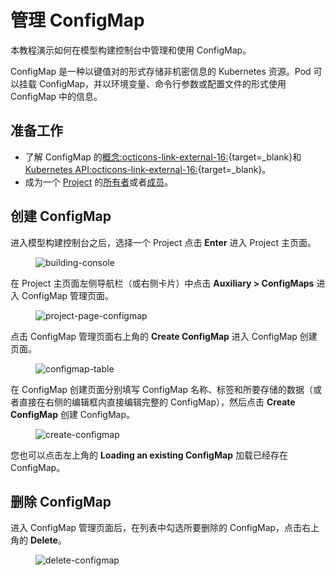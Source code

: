 # 管理 ConfigMap

本教程演示如何在模型构建控制台中管理和使用 ConfigMap。

ConfigMap 是一种以键值对的形式存储非机密信息的 Kubernetes 资源。Pod 可以挂载 ConfigMap，并以环境变量、命令行参数或配置文件的形式使用 ConfigMap 中的信息。

## 准备工作

* 了解 ConfigMap 的[概念:octicons-link-external-16:](https://kubernetes.io/zh/docs/concepts/configuration/configmap/){target=_blank}和 [Kubernetes API:octicons-link-external-16:](https://kubernetes.io/docs/reference/kubernetes-api/config-and-storage-resources/config-map-v1/){target=_blank}。
* 成为一个 [Project](../../module/security/index.md#project) 的[所有者](../manage-project/create-and-delete-project.md)或者[成员](../manage-project/project-add-member.md)。

## 创建 ConfigMap

进入模型构建控制台之后，选择一个 Project 点击 **Enter** 进入 Project 主页面。

<figure class="screenshot">
  <img alt="building-console" src="../../assets/guide/manage-auxiliary-resources/building-console.png" class="screenshot"/>
</figure>

在 Project 主页面左侧导航栏（或右侧卡片）中点击 **Auxiliary&nbsp;> ConfigMaps** 进入 ConfigMap 管理页面。

<figure class="screenshot">
  <img alt="project-page-configmap" src="../../assets/guide/manage-auxiliary-resources/project-page-configmap.png" class="screenshot"/>
</figure>

点击 ConfigMap 管理页面右上角的 **Create ConfigMap** 进入 ConfigMap 创建页面。

<figure class="screenshot">
  <img alt="configmap-table" src="../../assets/guide/manage-auxiliary-resources/configmap-table.png" class="screenshot"/>
</figure>

在 ConfigMap 创建页面分别填写 ConfigMap 名称、标签和所要存储的数据（或者直接在右侧的编辑框内直接编辑完整的 ConfigMap），然后点击 **Create ConfigMap** 创建 ConfigMap。

<figure class="screenshot">
  <img alt="create-configmap" src="../../assets/guide/manage-auxiliary-resources/create-configmap.png" class="screenshot"/>
</figure>

您也可以点击左上角的 **Loading an existing ConfigMap** 加载已经存在 ConfigMap。

## 删除 ConfigMap

进入 ConfigMap 管理页面后，在列表中勾选所要删除的 ConfigMap，点击右上角的 **Delete**。

<figure class="screenshot">
  <img alt="delete-configmap" src="../../assets/guide/manage-auxiliary-resources/delete-configmap.png" class="screenshot"/>
</figure>
